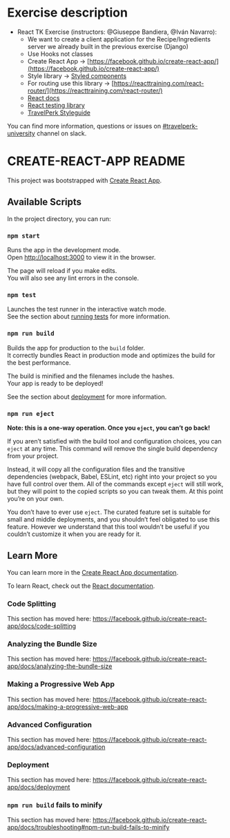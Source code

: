 # Exercise description
- React TK Exercise (instructors: @Giuseppe Bandiera, @Iván Navarro):
    - We want to create a client application for the Recipe/Ingredients server we already built in the previous exercise (Django)
    - Use Hooks not classes
    - Create React App → [https://facebook.github.io/create-react-app/](https://facebook.github.io/create-react-app/)
    - Style library → [Styled components](https://www.styled-components.com/)
    - For routing use this library → [https://reacttraining.com/react-router/](https://reacttraining.com/react-router/)
    - [React docs](https://reactjs.org/)
    - [React testing library](https://github.com/kentcdodds/react-testing-library)
    - [TravelPerk Styleguide](https://www.notion.so/travelperk/Frontend-Guidelines-0743e3e822934b4899e98062f9e42000)

You can find more information, questions or issues on [#travelperk-university](https://travelperk.slack.com/messages/C4C085Z0B/convo/C3NTN87L3-1548067719.221800/?cdn_fallback=1) channel on slack.

# CREATE-REACT-APP README

This project was bootstrapped with [Create React App](https://github.com/facebook/create-react-app).

## Available Scripts

In the project directory, you can run:

### `npm start`

Runs the app in the development mode.<br />
Open [http://localhost:3000](http://localhost:3000) to view it in the browser.

The page will reload if you make edits.<br />
You will also see any lint errors in the console.

### `npm test`

Launches the test runner in the interactive watch mode.<br />
See the section about [running tests](https://facebook.github.io/create-react-app/docs/running-tests) for more information.

### `npm run build`

Builds the app for production to the `build` folder.<br />
It correctly bundles React in production mode and optimizes the build for the best performance.

The build is minified and the filenames include the hashes.<br />
Your app is ready to be deployed!

See the section about [deployment](https://facebook.github.io/create-react-app/docs/deployment) for more information.

### `npm run eject`

**Note: this is a one-way operation. Once you `eject`, you can’t go back!**

If you aren’t satisfied with the build tool and configuration choices, you can `eject` at any time. This command will remove the single build dependency from your project.

Instead, it will copy all the configuration files and the transitive dependencies (webpack, Babel, ESLint, etc) right into your project so you have full control over them. All of the commands except `eject` will still work, but they will point to the copied scripts so you can tweak them. At this point you’re on your own.

You don’t have to ever use `eject`. The curated feature set is suitable for small and middle deployments, and you shouldn’t feel obligated to use this feature. However we understand that this tool wouldn’t be useful if you couldn’t customize it when you are ready for it.

## Learn More

You can learn more in the [Create React App documentation](https://facebook.github.io/create-react-app/docs/getting-started).

To learn React, check out the [React documentation](https://reactjs.org/).

### Code Splitting

This section has moved here: https://facebook.github.io/create-react-app/docs/code-splitting

### Analyzing the Bundle Size

This section has moved here: https://facebook.github.io/create-react-app/docs/analyzing-the-bundle-size

### Making a Progressive Web App

This section has moved here: https://facebook.github.io/create-react-app/docs/making-a-progressive-web-app

### Advanced Configuration

This section has moved here: https://facebook.github.io/create-react-app/docs/advanced-configuration

### Deployment

This section has moved here: https://facebook.github.io/create-react-app/docs/deployment

### `npm run build` fails to minify

This section has moved here: https://facebook.github.io/create-react-app/docs/troubleshooting#npm-run-build-fails-to-minify
